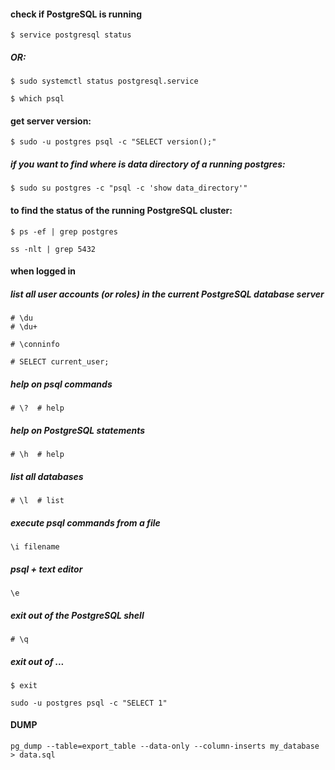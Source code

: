 #### check if PostgreSQL is running
```
$ service postgresql status
```
##### OR:
```
$ sudo systemctl status postgresql.service
```
```
$ which psql
```
#### get server version:
```
$ sudo -u postgres psql -c "SELECT version();"
```
##### if you want to find where is data directory of a running postgres:
```
$ sudo su postgres -c "psql -c 'show data_directory'"
```
#### to find the status of the running PostgreSQL cluster:
```
$ ps -ef | grep postgres
```

```
ss -nlt | grep 5432
```


#### when logged in
##### list all user accounts (or roles) in the current PostgreSQL database server
```
# \du
# \du+
```
```
# \conninfo
```
```
# SELECT current_user;
```
##### help on psql commands
```
# \?  # help
```
##### help on PostgreSQL statements
```
# \h  # help
```
##### list all databases
```
# \l  # list
```
##### execute psql commands from a file
```
\i filename
```

##### psql + text editor
```
\e
```

##### exit out of the PostgreSQL shell 
```
# \q
```
##### exit out of ... 
```
$ exit
```

```
sudo -u postgres psql -c "SELECT 1"
```




#### DUMP
```
pg_dump --table=export_table --data-only --column-inserts my_database > data.sql
```

